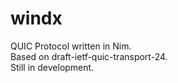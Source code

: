 # windx
QUIC Protocol written in Nim. \
Based on draft-ietf-quic-transport-24. \
Still in development.
